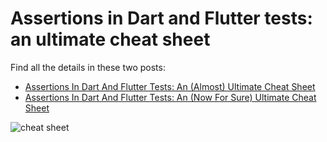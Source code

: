 # Assertions in Dart and Flutter tests: an ultimate cheat sheet

Find all the details in these two posts:

* [Assertions In Dart And Flutter Tests: An (Almost) Ultimate Cheat Sheet](https://invertase.io/blog/assertions-in-dart-and-flutter-tests-an-ultimate-cheat-sheet)
* [Assertions In Dart And Flutter Tests: An (Now For Sure) Ultimate Cheat Sheet](https://invertase.io/blog/assertions-in-dart-and-flutter-tests-now-for-sure-an-ultimate-cheat-sheet)

![cheat sheet](cheat-sheet.png)
